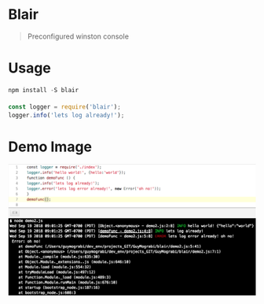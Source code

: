 # Blair

> Preconfigured winston console

# Usage


```javascript
npm install -S blair

const logger = require('blair');
logger.info('lets log already!');
```

# Demo Image

![Demo Image Shows Console Log](./demo.png)
